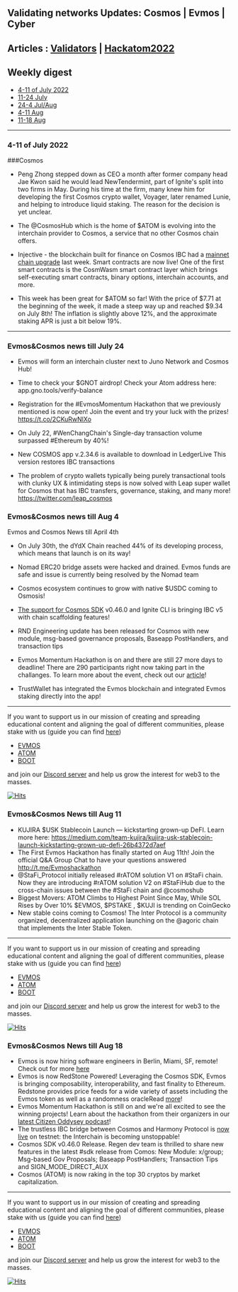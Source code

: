## Validating networks Updates: Cosmos | Evmos | Cyber

## Articles : [Validators](/blog/validators.html) | [Hackatom2022](/blog/hackatom2022.html)

## Weekly digest 
- [4-11 of July 2022](#4-11-of-July-2022)
- [11-24 July](#evmos&cosmos-news-till-july-24)
- [24-4 Jul/Aug](#evmos&cosmos-news-till-aug-4)
- [4-11 Aug](#evmos&cosmos-news-till-aug-11)
- [11-18 Aug](#evmos&cosmos-news-till-aug-18)

------------------------------------------------------------------------------------------------------------------------------------------------------------------

### 4-11 of July 2022 

###Cosmos

- Peng Zhong stepped down as CEO a month after former company head Jae Kwon said he would lead NewTendermint, part of Ignite's split into two firms in May. During his time at the firm, many knew him for developing the first Cosmos crypto wallet, Voyager, later renamed Lunie, and helping to introduce liquid staking. The reason for the decision is yet unclear. 

- The @CosmosHub which is the home of $ATOM is evolving into the interchain provider to Cosmos, a service that no other Cosmos chain offers. 

- Injective - the blockchain built for finance on Cosmos IBC had a [mainnet chain upgrade](https://coinmarketcap.com/community/articles/30966) last week. Smart contracts are now live! One of the first smart contracts is the CosmWasm smart contract layer which brings self-executing smart contracts, binary options, interchain accounts, and more. 

- This week has been great for $ATOM so far! With the price of $7.71 at the beginning of the week, it made a steep way up and reached $9.34 on July 8th! The inflation is slightly above 12%, and the approximate staking APR is just a bit below 19%. 

------------------------------------------------------------------------------------------------------------------------------------------------------------------

### Evmos&Cosmos news till July 24

- Evmos will form an interchain cluster next to Juno Network and Cosmos Hub!

- Time to check your $GNOT airdrop! Check your Atom address here: app.gno.tools/verify-balance 

- Registration for the #EvmosMomentum Hackathon that we previously mentioned is now open! Join the event and try your luck with the prizes! https://t.co/2CKuRwNlXo 

- On July 22, #WenChangChain's Single-day transaction volume surpassed #Ethereum by 40%! 

- New COSMOS app v.2.34.6 is available to download in LedgerLive This version restores IBC transactions 

- The problem of crypto wallets typically being purely transactional tools with clunky UX & intimidating steps is now solved with Leap super wallet for Cosmos that has IBC transfers, governance, staking, and many more! https://twitter.com/leap_cosmos 

### Evmos&Cosmos news till Aug 4

Evmos and Cosmos News till April 4th

- On July 30th, the dYdX Chain reached 44% of its developing process, which means that launch is on its way!

- Nomad ERC20 bridge assets were hacked and drained. Evmos funds are safe and issue is currently being resolved by the Nomad team

- Cosmos ecosystem continues to grow with native $USDC coming to Osmosis!

- [The support for Cosmos SDK](https://github.com/ignite/cli/issues/2673) v0.46.0 and Ignite CLI is bringing IBC v5 with chain scaffolding features!

- RND Engineering update has been released for Cosmos with new module, msg-based governance proposals, Baseapp PostHandlers, and transaction tips

- Evmos Momentum Hackathon is on and there are still 27 more days to deadline! There are 290 participants right now taking part in the challanges. To learn more about the event, check out our [article](https://github.com/citizen-cosmos/blog/blob/gh-pages/momentum.md)!

- TrustWallet has integrated the Evmos blockchain and integrated Evmos staking directly into the app!

------------------------------------------------------------------------------------------------------------------------------------------------------------------
If you want to support us in our mission of creating and spreading educational content and aligning the goal of different communities, please stake with us (guide you can find [here](https://www.citizencosmos.space/staking)) 
- [EVMOS](https://www.mintscan.io/evmos/validators/evmosvaloper1mtwvpdd57gpkyejd566s24afr9zm5ryq8gwpvj) 
- [ATOM](https://www.mintscan.io/cosmos/validators/cosmosvaloper1e859xaue4k2jzqw20cv6l7p3tmc378pc3k8g2u) 
- [BOOT](https://cyb.ai/network/bostrom/hero/bostromvaloper1f7nx65pmayfenpfwzwaamwas4ygmvalqj6dz5r)

and join our [Discord server](https://discord.gg/kJaG3EucCX) and help us grow the interest for web3 to the masses.

[![Hits](https://hits.seeyoufarm.com/api/count/incr/badge.svg?url=https%3A%2F%2Fcitizen-cosmos.github.io%2Fblog%2F65kadena.html&count_bg=%2379C83D&title_bg=%23555555&icon=&icon_color=%23E7E7E7&title=hits&edge_flat=false)](https://hits.seeyoufarm.com) 

### Evmos&Cosmos News till Aug 11

- KUJIRA $USK Stablecoin Launch — kickstarting grown-up DeFI. Learn more here: https://medium.com/team-kujira/kujira-usk-stablecoin-launch-kickstarting-grown-up-defi-26b4372d7aef
- The First Evmos Hackathon has finally started on Aug 11th! Join the official Q&A Group Chat to have your questions answered http://t.me/Evmoshackathon
- @StaFi_Protocol initially released #rATOM solution V1 on #StaFi chain. Now they are introducing #rATOM solution V2 on #StaFiHub due to the cross-chain issues between the #StaFi chain and @cosmoshub
- Biggest Movers: ATOM Climbs to Highest Point Since May, While SOL Rises by Over 10% $EVMOS, $PSTAKE , $KUJI is trending on CoinGecko
-  New stable coins coming to Cosmos! The Inter Protocol is a community organized, decentralized application launching on the @agoric chain that implements the Inter Stable Token.

------------------------------------------------------------------------------------------------------------------------------------------------------------------

If you want to support us in our mission of creating and spreading educational content and aligning the goal of different communities, please stake with us (guide you can find [here](https://www.citizencosmos.space/staking)) 
- [EVMOS](https://www.mintscan.io/evmos/validators/evmosvaloper1mtwvpdd57gpkyejd566s24afr9zm5ryq8gwpvj) 
- [ATOM](https://www.mintscan.io/cosmos/validators/cosmosvaloper1e859xaue4k2jzqw20cv6l7p3tmc378pc3k8g2u) 
- [BOOT](https://cyb.ai/network/bostrom/hero/bostromvaloper1f7nx65pmayfenpfwzwaamwas4ygmvalqj6dz5r)

and join our [Discord server](https://discord.gg/kJaG3EucCX) and help us grow the interest for web3 to the masses.

[![Hits](https://hits.seeyoufarm.com/api/count/incr/badge.svg?url=https%3A%2F%2Fcitizen-cosmos.github.io%2Fblog%2F65kadena.html&count_bg=%2379C83D&title_bg=%23555555&icon=&icon_color=%23E7E7E7&title=hits&edge_flat=false)](https://hits.seeyoufarm.com) 


### Evmos&Cosmos News till Aug 18

- Evmos is now hiring software engineers in Berlin, Miami, SF, remote! Check out for more [here](https://cryptocurrencyjobs.co/engineering/evmos-software-engineer-core-protocol/) 
- Evmos is now RedStone Powered! Leveraging the Cosmos SDK, Evmos is bringing composability, interoperability, and fast finality to Ethereum. Redstone provides price feeds for a wide variety of assets including the Evmos token as well as a randomness oracleRead [more](https://medium.com/@RedStone_Finance/redstonepowered-ep-2-evmos-1c031b8e1e32)! 
- Evmos Momentum Hackathon is still on and we're all excited to see the winning projects! Learn about the hackathon from their organizers in our [latest Citizen Oddysey podcast](https://www.youtube.com/watch?v=dGmWe2ONpo4&t=2074s)!
- The trustless IBC bridge between Cosmos and Harmony Protocol is [now live](https://twitter.com/cosmos/status/1559600027542048769) on testnet: the Interchain is becoming unstoppable!
- Cosmos SDK v0.46.0 Release. Regen dev team is thrilled to share new features in the latest #sdk release from Comos: New Module: x/group; Msg-based Gov Proposals; Baseapp PostHandlers; Transaction Tips and SIGN_MODE_DIRECT_AUX
- Cosmos (ATOM) is now raking in the top 30 cryptos by market capitalization. 

------------------------------------------------------------------------------------------------------------------------------------------------------------------

If you want to support us in our mission of creating and spreading educational content and aligning the goal of different communities, please stake with us (guide you can find [here](https://www.citizencosmos.space/staking)) 
- [EVMOS](https://www.mintscan.io/evmos/validators/evmosvaloper1mtwvpdd57gpkyejd566s24afr9zm5ryq8gwpvj) 
- [ATOM](https://www.mintscan.io/cosmos/validators/cosmosvaloper1e859xaue4k2jzqw20cv6l7p3tmc378pc3k8g2u) 
- [BOOT](https://cyb.ai/network/bostrom/hero/bostromvaloper1f7nx65pmayfenpfwzwaamwas4ygmvalqj6dz5r)

and join our [Discord server](https://discord.gg/kJaG3EucCX) and help us grow the interest for web3 to the masses.

[![Hits](https://hits.seeyoufarm.com/api/count/incr/badge.svg?url=https%3A%2F%2Fcitizen-cosmos.github.io%2Fblog%2F65kadena.html&count_bg=%2379C83D&title_bg=%23555555&icon=&icon_color=%23E7E7E7&title=hits&edge_flat=false)](https://hits.seeyoufarm.com) 

